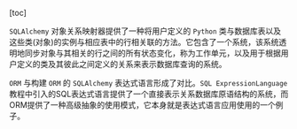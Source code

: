 [toc]

`SQLAlchemy` 对象关系映射器提供了一种将用户定义的 `Python` 类与数据库表以及这些类(对象)的实例与相应表中的行相关联的方法。它包含了一个系统，该系统透明地同步对象与其相关的行之间的所有状态变化，称为工作单元，以及用于根据用户定义的类及其彼此之间定义的关系来表示数据库查询的系统。

`ORM` 与构建 `ORM` 的 `SQLAlchemy` 表达式语言形成了对比。`SQL ExpressionLanguage` 教程中引入的SQL表达式语言提供了一个直接表示关系数据库原语结构的系统，而ORM提供了一种高级抽象的使用模式，它本身就是表达式语言应用使用的一个例子。